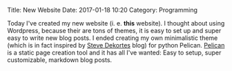 Title: New Website
Date: 2017-01-18 10:20
Category: Programming

Today I've created my new website (i. e. **this** website). I thought about using Wordpress, because their are tons of themes, it is easy to set up and super easy to write new blog posts. I ended creating my own minimalistic theme (which is in fact inspired by [Steve Dekortes](http://www.dekorte.com/blog/2012) blog) for python Pelican. [Pelican](https://www.getpelican.com/) is a static page creation tool and it has all I've wanted: Easy to setup, super customizable, markdown blog posts. 